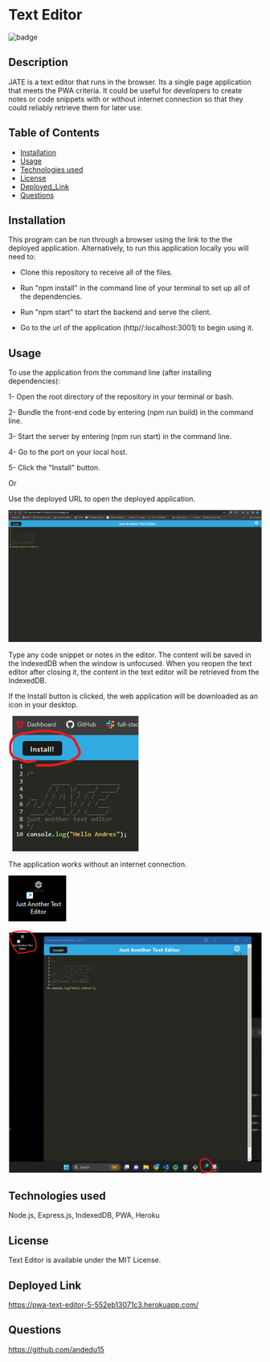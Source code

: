 # Text Editor
![badge](https://img.shields.io/badge/MIT-License-blue.svg)

## Description

JATE is a text editor that runs in the browser. Its a single page application that meets the PWA criteria. It could be useful for developers to create notes or code snippets with or without internet connection so that they could reliably retrieve them for later use.

## Table of Contents 

- [Installation](#installation)
- [Usage](#usage)
- [Technologies used](#technologies-used)
- [License](#license)
- [Deployed_Link](#deployed-link)
- [Questions](#questions)

## Installation

This program can be run through a browser using the link to the the deployed application. Alternatively, to run this application locally you will need to:

- Clone this repository to receive all of the files. 

- Run "npm install" in the command line of your terminal to set up all of the dependencies.

- Run "npm start" to start the backend and serve the client.

- Go to the url of the application (http//:localhost:3001) to begin using it.

## Usage

To use the application from the command line (after installing dependencies):

1- Open the root directory of the repository in your terminal or bash.

2- Bundle the front-end code by entering (npm run build) in the command line.

3- Start the server by entering (npm run start) in the command line.

4- Go to the port on your local host.

5- Click the "Install" button.

Or

Use the deployed URL to open the deployed application. 

![Alt text](./assets/images/JATE1.png)

Type any code snippet or notes in the editor. The content will be saved in the IndexedDB when the window is unfocused. When you reopen the text editor after closing it, the content in the text editor will be retrieved from the IndexedDB. 

If the Install button is clicked, the web application will be downloaded as an icon in your desktop.

![Alt text](./assets/images/JATE2.png)

The application works without an internet connection.

![Alt text](./assets/images/JATE3.png)

![Alt text](./assets/images/JATE4.png)

##  Technologies used

Node.js, Express.js, IndexedDB, PWA, Heroku

## License

Text Editor is available under the MIT License.

## Deployed Link

https://pwa-text-editor-5-552eb13071c3.herokuapp.com/


## Questions

https://github.com/andedu15

